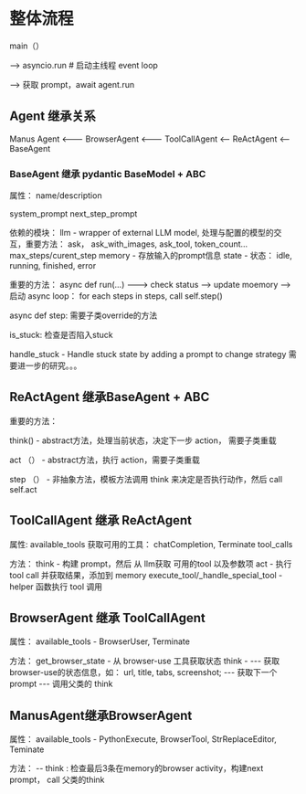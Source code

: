 # 整体流程


main（） 

--> asyncio.run # 启动主线程 event loop

--> 获取 prompt，await agent.run

## Agent 继承关系

Manus Agent <--- BrowserAgent <--- ToolCallAgent <-- ReActAgent <--BaseAgent  

### BaseAgent 继承 pydantic BaseModel + ABC
属性： 
name/description

system_prompt
next_step_prompt

依赖的模块： 
llm - wrapper of external LLM model, 处理与配置的模型的交互，重要方法： ask， ask_with_images, ask_tool, token_count...
max_steps/curent_step 
memory - 存放输入的prompt信息
state - 状态： idle, running, finished, error

重要的方法： 
async def run(...) 
---> check status --> update moemory --> 启动 async loop： for each steps in steps, call self.step()

async def step:  需要子类override的方法

is_stuck: 检查是否陷入stuck

handle_stuck - Handle stuck state by adding a prompt to change strategy 需要进一步的研究。。。

## ReActAgent 继承BaseAgent + ABC

重要的方法： 

think() - abstract方法，处理当前状态，决定下一步 action， 需要子类重载

act （） - abstract方法，执行 action，需要子类重载

step （） - 非抽象方法，模板方法调用 think 来决定是否执行动作，然后 call self.act

## ToolCallAgent 继承 ReActAgent

属性: 
available_tools 获取可用的工具： chatCompletion, Terminate
tool_calls 

方法： 
think - 构建 prompt，然后 从 llm获取 可用的tool 以及参数项
act - 执行 tool call 并获取结果，添加到 memory 
execute_tool/_handle_special_tool - helper 函数执行 tool 调用

## BrowserAgent 继承 ToolCallAgent

属性：
available_tools - BrowserUser, Terminate

方法：
get_browser_state - 从 browser-use 工具获取状态
think -
--- 获取 browser-use的状态信息，如： url, title, tabs, screenshot; 
--- 获取下一个prompt
--- 调用父类的 think

## ManusAgent继承BrowserAgent 
属性：
available_tools - PythonExecute, BrowserTool, StrReplaceEditor, Teminate

方法： 
-- think :  检查最后3条在memory的browser activity，构建next prompt， call 父类的think

